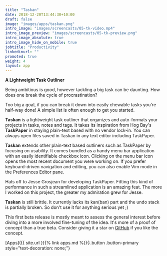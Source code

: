 ```yaml
---
title: "Taskan"
date: 2018-12-20T13:44:30+10:00
draft: false
image: "images/apps/taskan.png"
intro_image: "images/screencasts/05-tk-video.mp4"
intro_image_preview: "images/screencasts/05-tk-preview.png"
intro_image_absolute: true
intro_image_hide_on_mobile: true
jobtitle: "Productivity"
linkedinurl: ""
promoted: true
weight: 4
layout: app
---
```


**A Lightweight Task Outliner**

Being ambitious is good, however tackling a big task can be daunting. How does one break the cycle of procrastination?

Too big a goal, if you can break it down into easily chewable tasks you're half-way done! A simple list is often enough to get you started.

**Taskan** is a lightweight task outliner that organizes and auto-formats your projects in tasks, notes and tags. It takes its inspiration from Hog Bay's **TaskPaper** in staying plain-text based with no vendor lock-in. You can always open files saved in Taskan in any text editor including TaskPaper.

<!--break-->

**Taskan** extends other plain-text based outliners such as TaskPaper by focusing on usability. It comes bundled as a handy menu bar application with an easily identifiable checkbox icon. Clicking on the menu bar icon opens the most recent document you were working on. If you prefer keyboard-driven navigation and editing, you can also enable Vim mode in the Preferences Editor pane.

Hats off to Jesse Grosjean for developing TaskPaper. Fitting this kind of performance in such a streamlined application is an amazing feat. The more I worked on this project, the greater my admiration grew for Jesse.

**Taskan** is still brittle. It currently lacks its kan(ban) part and the undo stack is partially broken. So don't use it for anything serious yet ;)

This first beta release is mostly meant to assess the general interest before diving into a more involved fine-tuning of the idea. It's more of a proof of concept than a true beta. Consider giving it a star on [GitHub](https://github.com/synappser) if you like the concept.

[Apps]({{ site.url }}{% link apps.md %}){:.button .button-primary style="text-decoration: none;"}

